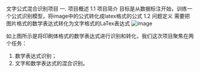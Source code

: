 文字公式混合识别项目
一. 项目概述
1.1 项目简介
目标是从数据标注开始，训练一个公式识别模型，将image中的公式转化成latex格式的公式
1.2 问题定义
需要把图片格式的数学表达式转化为文字格式的LaTex表达式
![image](https://github.com/programingisgoddamndifficult/image2latex/assets/90440706/de2bada7-1ad2-4251-a2aa-e4cba55ae056)

如上图所示是将印刷体格式的数学表达式进行识别和转化，我们这次项目聚焦在两个任务：
1. 数学表达式识别；
2. 文字和数学表达式的混合识别。
